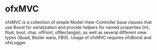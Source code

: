 ofxMVC
======

ofxMVC is a collection of simple Model-View-Controller base classes that use Boost for serialization and provide helpers for named properties (int, float, bool, char, ofPoint, ofRectangle), as well as several different view types (Quad, Bezier warp, FBO). Usage of ofxMVC requires ofxBoost and ofxLogger.

